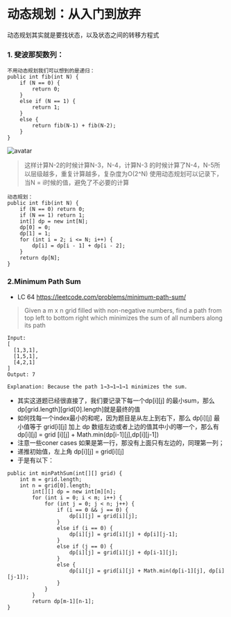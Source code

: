 # 动态规划：从入门到放弃


动态规划其实就是要找状态，以及状态之间的转移方程式

### 1. 斐波那契数列：

``` 
不用动态规划我们可以想到的是递归：
public int fib(int N) {
	if (N == 0) {
    	return 0;
    } 
    else if (N == 1) {
    	return 1;
    } 
    else {
    	return fib(N-1) + fib(N-2);
    }
}  
```  
![avatar](https://images2017.cnblogs.com/blog/1281271/201711/1281271-20171120135408758-1412997977.png)

> 这样计算N-2的时候计算N-3，N-4，计算N-3 的时候计算了N-4，N-5所以层级越多，重复计算越多，复杂度为O(2^N)
> 使用动态规划可以记录下，当N = i时候的值，避免了不必要的计算 

```
动态规划：
public int fib(int N) {
    if (N == 0) return 0;
    if (N == 1) return 1;
	int[] dp = new int[N];
	dp[0] = 0;
	dp[1] = 1;
	for (int i = 2; i <= N; i++) {
		dp[i] = dp[i - 1] + dp[i - 2];
	}
	return dp[N];
}
```
### 2.Minimum Path Sum
- LC 64 https://leetcode.com/problems/minimum-path-sum/

> Given a m x n grid filled with non-negative numbers, find a path from top left to bottom right which minimizes the sum of all numbers along its path

```
Input:
[
  [1,3,1],
  [1,5,1],
  [4,2,1]
]
Output: 7

Explanation: Because the path 1→3→1→1→1 minimizes the sum.

```

- 其实这道题已经很直接了，我们要记录下每一个dp[i][j] 的最小sum，那么dp[grid.length][grid[0].length]就是最终的值
- 如何找每一个index最小的和呢，因为题目是从左上到右下，那么 dp[i][j] 最小值等于 grid[i][j] 加上 dp 数组左边或者上边的值其中小的哪一个，那么有 dp[i][j] = grid [i][j] + Math.min(dp[i-1][j],dp[i][j-1])
-  注意一些coner cases 如果是第一行，那没有上面只有左边的，同理第一列；
-  递推初始值，左上角 dp[i][j] = grid[i][j]
-  于是有以下：

```
public int minPathSum(int[][] grid) {
	int m = grid.length;
    int n = grid[0].length;
        int[][] dp = new int[m][n];
        for (int i = 0; i < m; i++) {
            for (int j = 0; j < n; j++) {
                if (i == 0 && j == 0) {
                    dp[i][j] = grid[i][j];
                } 
                else if (i == 0) {
                    dp[i][j] = grid[i][j] + dp[i][j-1];
                }
                else if (j == 0) {
                    dp[i][j] = grid[i][j] + dp[i-1][j];
                }
                else {
                    dp[i][j] = grid[i][j] + Math.min(dp[i-1][j], dp[i][j-1]);
                }
            }
        }
        return dp[m-1][n-1];
}
```




